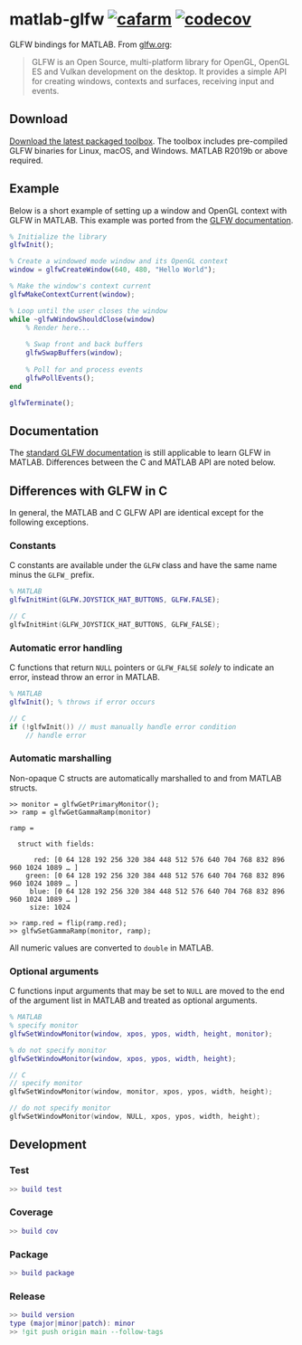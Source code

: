 # matlab-glfw [![cafarm](https://circleci.com/gh/cafarm/matlab-glfw.svg?style=svg)](https://app.circleci.com/pipelines/github/cafarm/matlab-glfw) [![codecov](https://codecov.io/gh/cafarm/matlab-glfw/branch/main/graph/badge.svg?token=IXB5XNSA10)](https://codecov.io/gh/cafarm/matlab-glfw)
GLFW bindings for MATLAB. From [glfw.org](https://www.glfw.org):

> GLFW is an Open Source, multi-platform library for OpenGL, OpenGL ES and Vulkan development on the desktop. It provides a simple API for creating windows, contexts and surfaces, receiving input and events.

## Download
[Download the latest packaged toolbox](http://github.com/cafarm/matlab-glfw/releases/latest/download/GLFW.mltbx). The toolbox includes pre-compiled GLFW binaries for Linux, macOS, and Windows. MATLAB R2019b or above required.

## Example
Below is a short example of setting up a window and OpenGL context with GLFW in MATLAB. This example was ported from the [GLFW documentation](https://www.glfw.org/documentation.html).
```matlab
% Initialize the library
glfwInit();

% Create a windowed mode window and its OpenGL context
window = glfwCreateWindow(640, 480, "Hello World");

% Make the window's context current
glfwMakeContextCurrent(window);

% Loop until the user closes the window
while ~glfwWindowShouldClose(window)
    % Render here...
    
    % Swap front and back buffers
    glfwSwapBuffers(window);
    
    % Poll for and process events
    glfwPollEvents();
end

glfwTerminate();
```

## Documentation
The [standard GLFW documentation](https://www.glfw.org/documentation.html) is still applicable to learn GLFW in MATLAB. Differences between the C and MATLAB API are noted below.

## Differences with GLFW in C
In general, the MATLAB and C GLFW API are identical except for the following exceptions.

### Constants
C constants are available under the `GLFW` class and have the same name minus the `GLFW_` prefix.

```matlab
% MATLAB
glfwInitHint(GLFW.JOYSTICK_HAT_BUTTONS, GLFW.FALSE);
```

```c
// C
glfwInitHint(GLFW_JOYSTICK_HAT_BUTTONS, GLFW_FALSE);
```

### Automatic error handling
C functions that return `NULL` pointers or `GLFW_FALSE` *solely* to indicate an error, instead throw an error in MATLAB.

```matlab
% MATLAB
glfwInit(); % throws if error occurs
```

```c
// C
if (!glfwInit()) // must manually handle error condition
    // handle error
```

### Automatic marshalling
Non-opaque C structs are automatically marshalled to and from MATLAB structs.

```
>> monitor = glfwGetPrimaryMonitor();
>> ramp = glfwGetGammaRamp(monitor)

ramp = 

  struct with fields:

      red: [0 64 128 192 256 320 384 448 512 576 640 704 768 832 896 960 1024 1089 … ]
    green: [0 64 128 192 256 320 384 448 512 576 640 704 768 832 896 960 1024 1089 … ]
     blue: [0 64 128 192 256 320 384 448 512 576 640 704 768 832 896 960 1024 1089 … ]
     size: 1024

>> ramp.red = flip(ramp.red);
>> glfwSetGammaRamp(monitor, ramp);
```

All numeric values are converted to `double` in MATLAB.

### Optional arguments
C functions input arguments that may be set to `NULL` are moved to the end of the argument list in MATLAB and treated as optional arguments.

```matlab
% MATLAB
% specify monitor
glfwSetWindowMonitor(window, xpos, ypos, width, height, monitor);

% do not specify monitor
glfwSetWindowMonitor(window, xpos, ypos, width, height);
```

```c
// C
// specify monitor 
glfwSetWindowMonitor(window, monitor, xpos, ypos, width, height);

// do not specify monitor
glfwSetWindowMonitor(window, NULL, xpos, ypos, width, height);
```

## Development
### Test
```matlab
>> build test
```

### Coverage
```matlab
>> build cov
```

### Package
```matlab
>> build package
```

### Release
```matlab
>> build version
type (major|minor|patch): minor
>> !git push origin main --follow-tags
```